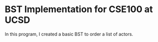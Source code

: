 # BST Implementation for CSE100 at UCSD

In this program, I created a basic BST to order a list of actors.


